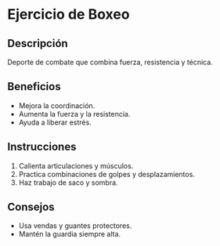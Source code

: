 # Ejercicio de Boxeo

## Descripción
Deporte de combate que combina fuerza, resistencia y técnica.

## Beneficios
- Mejora la coordinación.
- Aumenta la fuerza y la resistencia.
- Ayuda a liberar estrés.

## Instrucciones
1. Calienta articulaciones y músculos.
2. Practica combinaciones de golpes y desplazamientos.
3. Haz trabajo de saco y sombra.

## Consejos
- Usa vendas y guantes protectores.
- Mantén la guardia siempre alta.


